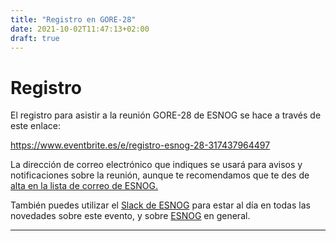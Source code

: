 ```yaml
---
title: "Registro en GORE-28"
date: 2021-10-02T11:47:13+02:00
draft: true
---
```


# Registro

El registro para asistir a la reunión GORE-28 de ESNOG se hace a través de este enlace:


 https://www.eventbrite.es/e/registro-esnog-28-317437964497


La dirección de correo electrónico que indiques se usará para avisos y notificaciones sobre la reunión, aunque te recomendamos que te des de [alta en la lista de correo de ESNOG.](https://www2.esnog.net:8443/cgi-bin/mailman/listinfo/gore)

También puedes utilizar el [Slack de ESNOG](https://esnog.slack.com) para estar al día en todas las novedades sobre este evento, y sobre [ESNOG](https://www.esnog.net) en general. 

---------------------------

